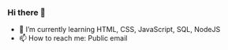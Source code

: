 ### Hi there 👋


- 🌱 I’m currently learning HTML, CSS, JavaScript, SQL, NodeJS
- 📫 How to reach me: Public email





<!--

- 🔭 I’m currently working on ...
- 👯 I’m looking to collaborate on ...
- 🤔 I’m looking for help with ...
- 💬 Ask me about ...
- 😄 Pronouns: ...
- ⚡ Fun fact: ...

-->

